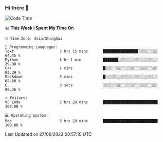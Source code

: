 ### Hi there 👋


<!--START_SECTION:waka-->
![Code Time](http://img.shields.io/badge/Code%20Time-1%2C157%20hrs%2052%20mins-blue)

📊 **This Week I Spent My Time On** 

```text
🕑︎ Time Zone: Asia/Shanghai

💬 Programming Languages: 
Text                     2 hrs 15 mins       ████████████████░░░░░░░░░   64.45 % 
Python                   1 hr 1 min          ███████░░░░░░░░░░░░░░░░░░   29.30 % 
C++                      7 mins              █░░░░░░░░░░░░░░░░░░░░░░░░   03.39 % 
Markdown                 5 mins              █░░░░░░░░░░░░░░░░░░░░░░░░   02.50 % 
C                        0 secs              ░░░░░░░░░░░░░░░░░░░░░░░░░   00.36 % 

🔥 Editors: 
VS Code                  3 hrs 29 mins       █████████████████████████   100.00 % 

💻 Operating System: 
Mac                      3 hrs 29 mins       █████████████████████████   100.00 % 
```


 Last Updated on 27/06/2023 00:57:10 UTC
<!--END_SECTION:waka-->

<!--
**SillyPasty/SillyPasty** is a ✨ _special_ ✨ repository because its `README.md` (this file) appears on your GitHub profile.

Here are some ideas to get you started:

- 🔭 I’m currently working on ...
- 🌱 I’m currently learning ...
- 👯 I’m looking to collaborate on ...
- 🤔 I’m looking for help with ...
- 💬 Ask me about ...
- 📫 How to reach me: ...
- 😄 Pronouns: ...
- ⚡ Fun fact: ...
-->


